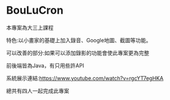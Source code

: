# BouLuCron

本專案為大三上課程

特色:以小畫家的基礎上加入錄音、Google地圖、截圖等功能。

可以改善的部分:如果可以添加錄影的功能會使此專案更為完整

前後端皆為Java，有只用些許API

系統展示連結:https://www.youtube.com/watch?v=rgcYT7egHKA

總共有四人一起完成此專案
